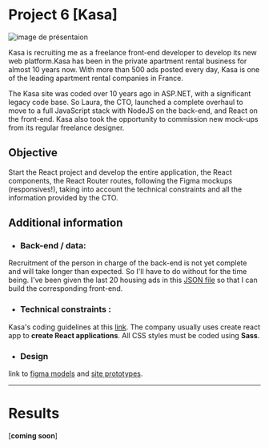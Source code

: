 # Project 6 [Kasa]
![image de présentaion](https://user.oc-static.com/upload/2022/06/24/16560899769906_FR_811_P8_Banner-Kasa%20%281%29.png)

Kasa is recruiting me as a freelance front-end developer to develop its new web platform.Kasa has been in the private apartment rental business for almost 10 years now. With more than 500 ads posted every day, Kasa is one of the leading apartment rental companies in France.

The Kasa site was coded over 10 years ago in ASP.NET, with a significant legacy code base. So Laura, the CTO, launched a complete overhaul to move to a full JavaScript stack with NodeJS on the back-end, and React on the front-end. Kasa also took the opportunity to commission new mock-ups from its regular freelance designer.


## **Objective**
Start the React project and develop the entire application, the React components, the React Router routes, following the Figma mockups (responsives!), taking into account the technical constraints and all the information provided by the CTO.


##  **Additional information**

* ### **Back-end** / **data**: 
Recruitment of the person in charge of the back-end is not yet complete and will take longer than expected. So I'll have to do without for the time being. I've been given the last 20 housing ads in this [JSON file](https://s3-eu-west-1.amazonaws.com/course.oc-static.com/projects/Front-End+V2/P9+React+1/logements.json) so that I can build the corresponding front-end.

* ### **Technical constraints** : 
 Kasa's coding guidelines at this [link](chrome-extension://efaidnbmnnnibpcajpcglclefindmkaj/https://course.oc-static.com/projects/D%C3%A9veloppeur+Web/IW_P8+React+Kasa/Kasa+coding+guidelines+-+IW+-+DW.pdf). The company usually uses create react app to **create React applications**. All CSS styles must be coded using **Sass**.

 * ### **Design** 

 link to [figma models](https://www.figma.com/file/qEno0LwL4ZLkWyeY59kxp1/UI-Design-Kasa-FR?type=design&node-id=0-1&mode=design) and [site prototypes](https://www.figma.com/proto/qEno0LwL4ZLkWyeY59kxp1/UI-Design-Kasa-FR?type=design&node-id=3-0&scaling=scale-down-width&page-id=0%3A1&starting-point-node-id=3%3A0&show-proto-sidebar=1).

 ---
 # Results
 [**coming soon**]